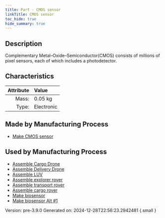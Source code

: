 ```yaml
---
title: Part - CMOS sensor
linkTitle: CMOS sensor
toc_hide: true
hide_summary: true
---
```


## Description
Complementary Metal–Oxide–Semiconductor(CMOS) consists&#10;&#9;&#9;of millions of pixel sensors, each of which includes a photodetector.

## Characteristics

| Attribute      | Value |
|--------:|:------|
|Mass:|0.05 kg|
|Type:|Electronic|

## Made by Manufacturing Process

- [Make CMOS sensor](/docs/definitions/process/make-cmos-sensor)

## Used by Manufacturing Process

- [Assemble Cargo Drone](/docs/definitions/process/assemble-cargo-drone)
- [Assemble Delivery Drone](/docs/definitions/process/assemble-delivery-drone)
- [Assemble LUV](/docs/definitions/process/assemble-luv)
- [Assemble explorer rover](/docs/definitions/process/assemble-explorer-rover)
- [Assemble transport rover](/docs/definitions/process/assemble-transport-rover)
- [Assemble cargo rover](/docs/definitions/process/assemble-cargo-rover)
- [Make biosensor](/docs/definitions/process/make-biosensor)
- [Make biosensor Alt #1](/docs/definitions/process/make-biosensor-alt--1)


Version: pre-3.9.0 Generated on: 2024-12-28T22:56:23.2942481
{.small }

